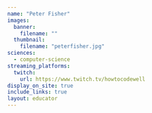 ```yaml
---
name: "Peter Fisher"
images:
  banner:
    filename: ""
  thumbnail:
    filename: "peterfisher.jpg"
sciences:
  - computer-science
streaming_platforms:
  twitch:
    url: https://www.twitch.tv/howtocodewell
display_on_site: true
include_links: true
layout: educator
---
```

